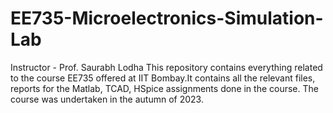 # EE735-Microelectronics-Simulation-Lab
Instructor - Prof. Saurabh Lodha
This repository contains everything related to the course EE735 offered at IIT Bombay.It contains all the relevant files, reports for the Matlab, TCAD, HSpice assignments done in the course. The course was undertaken in the autumn of 2023.
